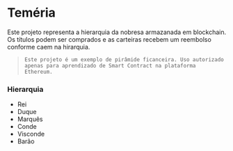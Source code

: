 # Teméria

Este projeto representa a hierarquia da nobresa armazanada em blockchain. Os títulos podem ser comprados e as carteiras recebem um reembolso conforme caem na hirarquia.

> `Este projeto é um exemplo de pirâmide ficanceira. Uso autorizado apenas para aprendizado de Smart Contract na plataforma Ethereum.`

### Hierarquia

- Rei
- Duque
- Marquês
- Conde
- Visconde
- Barão
